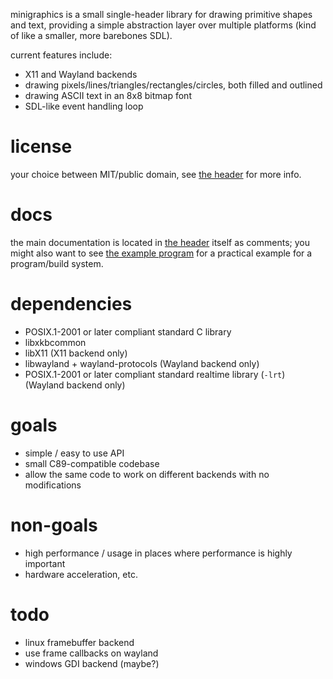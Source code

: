 minigraphics is a small single-header library for drawing primitive shapes and text, providing a simple abstraction layer over multiple platforms (kind of like a smaller, more barebones SDL).

current features include:
- X11 and Wayland backends
- drawing pixels/lines/triangles/rectangles/circles, both filled and outlined
- drawing ASCII text in an 8x8 bitmap font
- SDL-like event handling loop

# license

your choice between MIT/public domain, see [the header](minigraphics.h) for more info.

# docs

the main documentation is located in [the header](minigraphics.h) itself as comments; you might also want to see [the example program](example/example.c) for a practical example for a program/build system.

# dependencies

- POSIX.1-2001 or later compliant standard C library
- libxkbcommon
- libX11 (X11 backend only)
- libwayland + wayland-protocols (Wayland backend only)
- POSIX.1-2001 or later compliant standard realtime library (`-lrt`) (Wayland backend only)

# goals

- simple / easy to use API
- small C89-compatible codebase
- allow the same code to work on different backends with no modifications

# non-goals

- high performance / usage in places where performance is highly important
- hardware acceleration, etc.

# todo

- linux framebuffer backend
- use frame callbacks on wayland
- windows GDI backend (maybe?)

